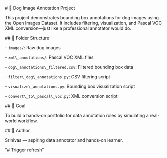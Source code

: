 \# 🐶 Dog Image Annotation Project



This project demonstrates bounding box annotations for dog images using the Open Images Dataset. It includes filtering, visualization, and Pascal VOC XML conversion—just like a professional annotator would do.



\## 📁 Folder Structure



\- `images/`: Raw dog images

\- `xml\_annotations/`: Pascal VOC XML files

\- `dog\_annotations\_filtered.csv`: Filtered bounding box data

\- `filter\_dog\_annotations.py`: CSV filtering script

\- `visualize\_annotations.py`: Bounding box visualization script

\- `convert\_to\_pascal\_voc.py`: XML conversion script



\## 🎯 Goal



To build a hands-on portfolio for data annotation roles by simulating a real-world workflow.



\## 👤 Author



Srinivas — aspiring data annotator and hands-on learner.

"# Trigger refresh" 
